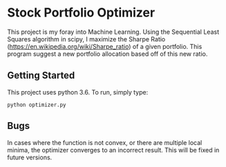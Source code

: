 # Stock Portfolio Optimizer

This project is my foray into Machine Learning. Using the Sequential Least Squares algorithm in scipy, I maximize the Sharpe Ratio (https://en.wikipedia.org/wiki/Sharpe_ratio) of a given portfolio. This program suggest a new portfolio allocation based off of this new ratio.

## Getting Started

This project uses python 3.6.
To run, simply type: 
```
python optimizer.py
```

## Bugs

In cases where the function is not convex, or there are multiple local minima, the optimizer converges to an incorrect result. This will be fixed in future versions.
